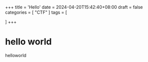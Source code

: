 +++
title = 'Hello'
date = 2024-04-20T15:42:40+08:00
draft = false
categories = [ 
    "CTF"
]
tags = [
    
]
+++

# hello world

helloworld

